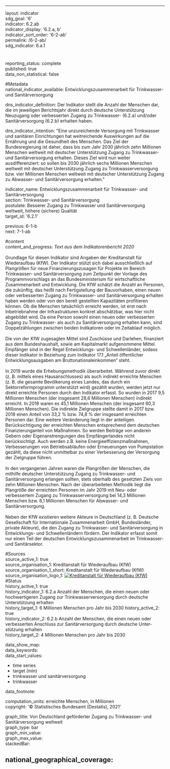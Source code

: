 ---

layout: indicator    
sdg_goal: '6'    
indicator: 6.2.ab    
indicator_display: '6.2.a, b'    
indicator_sort_order: '6-2-ab'    
permalink: /6-2-ab/    
sdg_indicator: 6.a.1    

#    
reporting_status: complete    
published: true    
data_non_statistical: false    


#Metadata    
national_indicator_available: Entwicklungszusammenarbeit für Trinkwasser- und Sanitärversorgung    
    
dns_indicator_definition: Der Indikator stellt die Anzahl der Menschen dar, die im jeweiligen Berichtsjahr direkt durch deutsche Unterstützung Neuzugang oder verbesserten Zugang zu Trinkwasser- (6.2.a) und/oder Sanitärversorgung (6.2.b) erhalten haben.    
    
dns_indicator_intention: "Eine unzureichende Versorgung mit Trinkwasser und sanitären Einrichtungen hat weitreichende Auswirkungen auf die Ernährung und die Gesundheit des Menschen. Das Ziel der Bundesregierung ist daher, dass bis zum Jahr 2030 jährlich zehn Millionen Menschen weltweit mit deutscher Unterstützung Zugang zu Trinkwasser- und Sanitärversorgung erhalten. Dieses Ziel wird nun weiter ausdifferenziert: so sollen bis 2030 jährlich sechs Millionen Menschen weltweit mit deutscher Unterstützung Zugang zu Trinkwasserversorgung bzw. vier Millionen Menschen weltweit mit deutscher Unterstützung Zugang zu Abwasser- und Sanitärversorgung erhalten."    
    
indicator_name: Entwicklungszusammenarbeit für Trinkwasser- und Sanitärversorgung    
section: Trinkwasser- und Sanitärversorgung    
postulate: Besserer Zugang zu Trinkwasser und Sanitärversorgung weltweit, höhere (sichere) Qualität    
target_id: '6.2.1'    
    
previous: 6-1-b    
next: 7-1-ab    
    
#content    
content_and_progress: <i> Text aus dem Indikatorenbericht 2020</i><br><br>Grundlage für diesen Indikator sind Angaben der Kreditanstalt für Wiederaufbau (KfW). Der Indikator stützt sich dabei ausschließlich auf Plangrößen für neue Finanzierungszusagen für Projekte im Bereich Trinkwasser- und Sanitärversorgung zum Zeitpunkt der Vorlage des Programmvorschlags an das Bundesministerium für wirtschaftliche Zusammenarbeit und Entwicklung. Die KfW schätzt die Anzahl an Personen, die zukünftig, das heißt nach Fertigstellung der Bauvorhaben, einen neuen oder verbesserten Zugang zu Trinkwasser- und Sanitärversorgung erhalten haben werden oder von den bereit gestellten Kapazitäten profitieren können. Ob die Menschen tatsächlich erreicht werden, ist erst nach Inbetriebnahme der Infrastrukturen konkret abschätzbar, was hier nicht abgebildet wird. Da eine Person sowohl einen neuen oder verbesserten Zugang zu Trinkwasser- als auch zu Sanitärversorgung erhalten kann, sind Doppelzählungen zwischen beiden Indikatoren oder im Zeitablauf möglich.<br><br>Die von der KfW zugesagten Mittel sind Zuschüsse und Darlehen, finanziert aus dem Bundeshaushalt, sowie am Kapitalmarkt aufgenommene Mittel. Empfänger sind in der Regel Entwicklungs- und Schwellenländer, sodass dieser Indikator in Beziehung zum Indikator 17.1 „Anteil öffentlicher Entwicklungsausgaben am Bruttonationaleinkommen“ steht.<br><br>In 2019 wurde die Erhebungsmethodik überarbeitet. Während zuvor direkt (z. B. mittels eines Hausanschlusses) als auch indirekt erreichte Menschen (z. B. die gesamte Bevölkerung eines Landes, das durch ein Sektorreformprogramm unterstützt wird) gezählt wurden, werden jetzt nur direkt erreichte Personen durch den Indikator erfasst. So wurden in 2017 9,5 Millionen Menschen (der insgesamt 28,6 Millionen Menschen) indirekt erreicht. In 2018 waren es 45,1 Millionen Menschen (der insgesamt 60,3 Millionen Menschen). Die indirekte Zielgruppe stellte damit in 2017 bzw. 2018 einen Anteil von 33,2 % bzw. 74,8 % der insgesamt erreichten Personen dar. Eine weitere Veränderung liegt in der anteiligen Berücksichtigung der erreichten Menschen entsprechend dem deutschen Finanzierunganteil von Maßnahmen. So werden Beiträge von anderen Gebern oder Eigenanstrengungen des Empfängerlandes nicht berücksichtigt. Auch werden z.B. keine Energieeffizienzmaßnahmen, Verbesserungen von Betriebsabläufen oder Erneuerungen von Pumpstation gezählt, da diese nicht unmittelbar zu einer Verbesserung der Versorgung der Zielgruppe führen.<br><br>In den vergangenen Jahren waren die Plangrößen der Menschen, die mithilfe deutscher Unterstützung Zugang zu Trinkwasser- und Sanitärversorgung erlangen sollten, stets oberhalb des gesetzten Ziels von zehn Millionen Menschen. Nach der überarbeiteten Methodik liegt die Plangröße der erreichten Personen im Jahr 2019 mit Neu- oder verbessertem Zugang zu Trinkwasserversorgung bei 14,3 Millionen Menschen bzw. 6,1 Millionen Menschen für Abwasser- und Sanitärversorgung.<br><br>Neben der KfW existieren weitere Akteure in Deutschland (z. B. Deutsche Gesellschaft für Internationale Zusammenarbeit GmbH, Bundesländer, private Akteure), die den Zugang zu Trinkwasser- und Sanitärversorgung in Entwicklungs- und Schwellenländern fördern. Der Indikator erfasst somit nur einen Teil der deutschen Entwicklungszusammenarbeit im Trinkwasser- und Sanitärsektor.    
    
#Sources    
source_active_1: true                    
source_organisation_1: Kreditanstalt für Wiederaufbau (KfW)                    
source_organisation_1_short: Kreditanstalt für Wiederaufbau (KfW)                    
source_organisation_logo_1: <a href="https://www.kfw.de/kfw.de.html"><img src="https://g205sdgs.github.io/sdg-indicators/public/logos/kfw.png" alt=" Kreditanstalt für Wiederaufbau (KfW)" title="Klicken Sie hier um zu der Homepage der Organisation zu gelangen" /></a>                        
#Status    
history_active_1: true                    
history_indicator_1: 6.2.a Anzahl der Menschen, die einen neuen oder hochwertigeren Zugang zur Trinkwasserversorgung durch deutsche Unterstützung erhalten                    
history_target_1:  6 Millionen Menschen pro Jahr bis 2030
history_active_2: true                    
history_indicator_2: 6.2.b Anzahl der Menschen, die einen neuen oder verbesserten Anschluss zur Sanitärversorgung durch deutsche Unter-stützung erhalten                    
history_target_2:  4 Millionen Menschen pro Jahr bis 2030    

data_show_map:     
data_keywords:    
data_start_values:     
- time series
- target (min)
- trinkwasser und sanitärversorgung
- trinkwasser
    
data_footnote:     
    
computation_units: erreichte Menschen, in Millionen    
copyright: '&copy; Statistisches Bundesamt (Destatis), 2021'
    
graph_title: Von Deutschland geförderter Zugang zu Trinkwasser- und Sanitärversorgung weltweit    
graph_type: bar    
graph_min_value:     
graph_max_value:     
stackedBar:    

national_geographical_coverage:     
---    